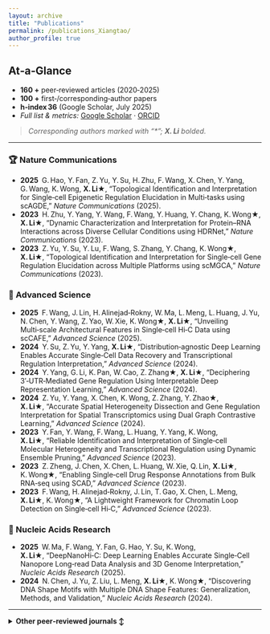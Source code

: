 ```yaml
---
layout: archive
title: "Publications"
permalink: /publications_Xiangtao/
author_profile: true
---
```


## At‑a‑Glance  
- **160 +** peer‑reviewed articles (2020‑2025)  
- **100 +** first‑/corresponding‑author papers  
- **h‑index 36** (Google Scholar, July 2025)  
- *Full list & metrics:* [Google Scholar]([https://scholar.google.com](https://scholar.google.com/citations?hl=en&user=Il0-1BUAAAAJ&view_op=list_works&sortby=pubdate)) · [ORCID]([https://orcid.org](https://orcid.org/0000-0002-8716-9823))  

> *Corresponding authors marked with “\*”; **X. Li** bolded.*

---

### 🏆 Nature Communications  
- **2025** G. Hao, Y. Fan, Z. Yu, Y. Su, H. Zhu, F. Wang, X. Chen, Y. Yang, G. Wang, K. Wong, **X. Li**★, “Topological Identification and Interpretation for Single‑cell Epigenetic Regulation Elucidation in Multi‑tasks using scAGDE,” *Nature Communications* (2025).  
- **2023** H. Zhu, Y. Yang, Y. Wang, F. Wang, Y. Huang, Y. Chang, K. Wong★, **X. Li**★, “Dynamic Characterization and Interpretation for Protein–RNA Interactions across Diverse Cellular Conditions using HDRNet,” *Nature Communications* (2023).  
- **2023** Z. Yu, Y. Su, Y. Lu, F. Wang, S. Zhang, Y. Chang, K. Wong★, **X. Li**★, “Topological Identification and Interpretation for Single‑cell Gene Regulation Elucidation across Multiple Platforms using scMGCA,” *Nature Communications* (2023).  

### 🔬 Advanced Science  
- **2025** F. Wang, J. Lin, H. Alinejad‑Rokny, W. Ma, L. Meng, L. Huang, J. Yu, N. Chen, Y. Wang, Z. Yao, W. Xie, K. Wong★, **X. Li**★, “Unveiling Multi‑scale Architectural Features in Single‑cell Hi‑C Data using scCAFE,” *Advanced Science* (2025).  
- **2024** Y. Su, Z. Yu, Y. Yang, **X. Li**★, “Distribution‑agnostic Deep Learning Enables Accurate Single‑Cell Data Recovery and Transcriptional Regulation Interpretation,” *Advanced Science* (2024).  
- **2024** Y. Yang, G. Li, K. Pan, W. Cao, Z. Zhang★, **X. Li**★, “Deciphering 3′‑UTR‑Mediated Gene Regulation Using Interpretable Deep Representation Learning,” *Advanced Science* (2024).  
- **2024** Z. Yu, Y. Yang, X. Chen, K. Wong, Z. Zhang, Y. Zhao★, **X. Li**★, “Accurate Spatial Heterogeneity Dissection and Gene Regulation Interpretation for Spatial Transcriptomics using Dual Graph Contrastive Learning,” *Advanced Science* (2024).  
- **2023** Y. Fan, Y. Wang, F. Wang, L. Huang, Y. Yang, K. Wong, **X. Li**★, “Reliable Identification and Interpretation of Single‑cell Molecular Heterogeneity and Transcriptional Regulation using Dynamic Ensemble Pruning,” *Advanced Science* (2023).  
- **2023** Z. Zheng, J. Chen, X. Chen, L. Huang, W. Xie, Q. Lin, **X. Li**★, K. Wong★, “Enabling Single‑cell Drug Response Annotations from Bulk RNA‑seq using SCAD,” *Advanced Science* (2023).  
- **2023** F. Wang, H. Alinejad‑Rokny, J. Lin, T. Gao, X. Chen, L. Meng, **X. Li**★, K. Wong★, “A Lightweight Framework for Chromatin Loop Detection on Single‑cell Hi‑C,” *Advanced Science* (2023).  

### 🧬 Nucleic Acids Research  
- **2025** W. Ma, F. Wang, Y. Fan, G. Hao, Y. Su, K. Wong, **X. Li**★, “DeepNanoHi‑C: Deep Learning Enables Accurate Single‑Cell Nanopore Long‑read Data Analysis and 3D Genome Interpretation,” *Nucleic Acids Research* (2025).  
- **2024** N. Chen, J. Yu, Z. Liu, L. Meng, **X. Li**★, K. Wong★, “Discovering DNA Shape Motifs with Multiple DNA Shape Features: Generalization, Methods, and Validation,” *Nucleic Acids Research* (2024).  

---

<details>
<summary><strong>Other peer‑reviewed journals ↕</strong></summary>


#### Bioinformatics  
- **2024** Y. Zhang, Z. Yu, K. Wong, **X. Li**★, “Unraveling Spatial Domain Characterization in Spatially Resolved Transcriptomics with Robust Graph Contrastive Clustering,” *Bioinformatics* (2024).  
- **2024** Y. Wang, H. Zhu, Y. Wang, Y. Yang, Y. Huang★, J. Zhang★, K. Wong, **X. Li**★, “EnrichRBP: An Automated and Interpretable Computational Platform for Predicting and Analyzing RNA‑binding Protein Events,” *Bioinformatics* (2024).  
- **2023** Y. Wang, Y. Zhu, S. Li, C. Bian, Y. Liang, K. Wong, **X. Li**★, “scBGEDA: Deep Single‑cell Clustering Analysis via a Dual Denoising Autoencoder with Bipartite Graph Ensemble Clustering,” *Bioinformatics* (2023).  
- **2024** Q. Qi, Y. Wang, Y. Huang, Y. Fan★, **X. Li**★, “PredGCN: A Pruning‑enabled Gene–Cell Net for Automatic Cell Annotation of Single‑cell Transcriptome Data,” *Bioinformatics* (2024).  
- **2023** P. Sun, S. Fan, S. Li, Y. Zhao, C. Lu★, K. Wong, **X. Li**★, “Automated Exploitation of Deep Learning for Cancer Patient Stratification across Multiple Types,” *Bioinformatics* (2023).  
- **2022**  Y. Su, F. Wang, S. Zhang, Y. Liang, K. Wong, **X. Li**★, “scWMC: Weighted Matrix Completion‑based Imputation of scRNA‑seq Data via Prior Subspace Information,” *Bioinformatics* (2022).  
- **2022** F. Lu, Z. Yu, Y. Wang, Z. Ma, K. Wong, **X. Li**★, “GMHCC: High‑throughput Analysis of Biomolecular Data using Graph‑based Multiple Hierarchical Consensus Clustering,” *Bioinformatics* (2022).  
- **2021**  Y. Wang, Y. Yang, Z. Ma, K. Wong, **X. Li**★, “EDCNN: Identification of Genome‑wide RNA‑binding Proteins using Evolutionary Deep Convolutional Neural Network,” *Bioinformatics* (2021).  
- **2019**  **X. Li**★, S. Zhang, K. Wong, “Single‑cell RNA‑seq Interpretations using Evolutionary Multiobjective Ensemble Pruning,” *Bioinformatics* (2019).

#### Other Bioinformatics Journal
- **2022** L. Huang, J. Lin, R. Liu, Z. Zhang, L. Meng, X. Chen, **X. Li**★, K. Wong★, “CoaDTI: Multi‑modal Co‑attention‑based Framework for Drug–target Interaction Annotation,” *Briefings in Bioinformatics* (2022).  
- **2022** Y. Yang, Z. Hou, Y. Wang, H. Ma, P. Sun, Z. Ma, K. Wong, **X. Li**★, “HCRNet: High‑throughput circRNA–Binding Event Identification from CLIP‑seq Data using Deep Temporal Convolutional Network,” *Briefings in Bioinformatics* (2022).  
- **2021** **X. Li**★, S. Li, L. Huang, S. Zhang, K. Wong, “High‑throughput Single‑cell RNA‑seq Data Imputation and Characterization with Surrogate‑assisted Automated Deep Learning,” *Briefings in Bioinformatics* (2021).  
- **2021** Z. Hou, Y. Yang, H. Li, K. Wong, **X. Li**★, “iDeepSubMito: Identification of Protein Sub‑mitochondrial Localization with Deep Learning,” *Briefings in Bioinformatics* (2021).  
- **2021** Z. Yu, C. Bian, G. Liu, S. Zhang, K. Wong, **X. Li**★, “Elucidating Transcriptomic Profiles from Single‑cell RNA‑seq Data using Nature‑Inspired Compressed Sensing,” *Briefings in Bioinformatics* (2021).  
- **2021** **X. Li**★, S. Zhang, K. Wong, “Deep Embedded Clustering with Multiple Objectives on scRNA‑seq Data,” *Briefings in Bioinformatics* (2021).  
- **2020** Y. Yang, S. Li, Y. Wang, K. Wong, **X. Li**★, “Identification of Haploinsufficient Genes from Epigenomic Data using Deep Forest,” *Briefings in Bioinformatics* (2020).
- **2022** Z. Hou, Y. Yang, Z. Ma, K. Wong, **X. Li**★, “Learning the Protein Language of Proteome‑wide Protein–protein Binding Sites via Explainable Ensemble Deep Learning,” *Communications Biology* (2022).  


#### IEEE Transactions & Other Q1 Journals
- Y. Su, H. Zhu, K. Wong, Y. Chang, **X. Li**\* (2022). *Hyperspectral Image Denoising via Weighted Multidirectional Low‑rank Tensor Recovery*. **IEEE Transactions on Cybernetics**  
- Y. Wang, **X. Li**\*, K. Wong, Y. Chang, S. Yang (2021). *Evolutionary Multiobjective Clustering Algorithms with Ensemble for Patient Stratification*. **IEEE Transactions on Cybernetics**  
- **X. Li**\*, S. Zhang, K. Wong (2019). *Multiobjective Genome‑Wide RNA‑Binding Event Identification from CLIP‑seq Data*. **IEEE Transactions on Cybernetics**  
- **X. Li**\*, K. Wong (2018). *Evolutionary Multi‑objective Clustering and Its Applications to Patient Stratification*. **IEEE Transactions on Cybernetics**  
- Y. Wang, Z. Hou, Y. Yang, K. Wong, **X. Li**\* (2022). *Genome‑wide Identification and Characterization of DNA Enhancers with a Stacked Multivariate Fusion Framework*. **PLOS Computational Biology**  
- **X. Li**\*, S. Li, L. Huang, S. Zhang, K. Wong (2021). *High‑throughput Single‑cell RNA‑seq Data Imputation and Characterization with Surrogate‑assisted Automated Deep Learning*. **Briefings in Bioinformatics**  
- Y. Cheng, Y. Su, Z. Yu, Y. Liang, K. Wong, **X. Li**\* (2022). *Unsupervised Deep Embedded Fusion Representation of Single‑cell Transcriptomics*. **AAAI 2023 (Oral)**  
- Z. Yu, Y. Lu, Y. Wang, F. Tang, K. Wong, **X. Li**\* (2021). *ZINB‑based Graph Embedding Autoencoder for Single‑cell RNA‑seq Interpretations*. **AAAI 2022 (Oral)**  
… *(additional Communications Biology / Briefings in Bioinformatics / IEEE T‑Cybernetics / etc.**  

